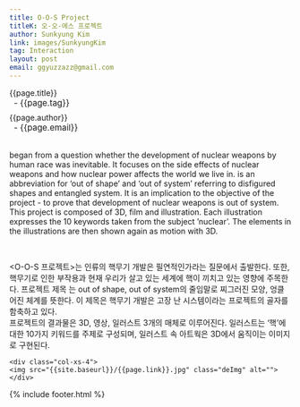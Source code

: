 ```yaml
---
title: O-O-S Project
titleK: 오-오-에스 프로젝트
author: Sunkyung Kim
link: images/SunkyungKim
tag: Interaction
layout: post
email: ggyuzzazz@gmail.com
---	
```


<div class="container">

<div class="deDep">
{{page.title}}<br>
<p style="font-size:15px; margin:0px; padding:0px 0px 0px 8px; margin:0px 0px 8px 0px;">- {{page.tag}}</p>
{{page.author}}<br>
<p style="font-size:15px; margin:0px; padding:0px 0px 0px 8px;">- {{page.email}}</p>
</div>

<br>

<div class="det lato">



<O-O-S Project> began from a question whether the development of nuclear weapons by human race was inevitable. It focuses on the side effects of nuclear weapons and how nuclear power affects the world we live in. <O-O-S> is an abbreviation for ‘out of shape’ and ‘out of system’ referring to disfigured shapes and entangled system. It is an implication to the objective of the project - to prove that development of nuclear weapons is out of system. 
<br>
This project is composed of 3D, film and illustration.
Each illustration expresses the 10 keywords taken from the subject ’nuclear’. The elements in the illustrations are then shown again as motion with 3D. 



</div>

<br>

<div class="noto">

<O-O-S 프로젝트>는 인류의 핵무기 개발은 필연적인가라는 질문에서 출발한다. 또한, 핵무기로 인한 부작용과 현재 우리가 살고 있는 세계에 핵이 끼치고 있는 영향에 주목한다. 프로젝트 제목 <O-O-S>는 out of shape, out of system의 줄임말로 찌그러진 모양, 엉클어진 체계를 뜻한다. 이 제목은 핵무기 개발은 고장 난 시스템이라는 프로젝트의 골자를 함축하고 있다. 
<br>
프로젝트의 결과물은 3D, 영상, 일러스트 3개의 매체로 이루어진다. 일러스트는 ‘핵’에 대한 10가지 키워드를 주제로 구성되며, 일러스트 속 아트웍은 3D에서 움직이는 이미지로 구현된다. 


</div>

<div class="row noto">
	
	<div class="col-xs-4">
	<img src="{{site.baseurl}}/{{page.link}}.jpg" class="deImg" alt=""></div>
	
</div>

	

</div> 

{% include footer.html %}